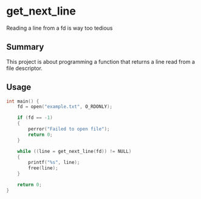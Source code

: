# get_next_line
Reading a line from a fd is way too tedious

## Summary
This project is about programming a function that returns a line read from a file descriptor.

## Usage
```cpp
int main() {
    fd = open("example.txt", O_RDONLY);

    if (fd == -1)
    {
        perror("Failed to open file");
        return 0;
    }

    while ((line = get_next_line(fd)) != NULL)
    {
        printf("%s", line);
        free(line);
    }

    return 0;
}
```
